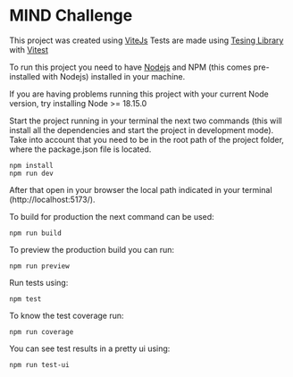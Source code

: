 # MIND Challenge

This project was created using [ViteJs](https://vitejs.dev/)
Tests are made using [Tesing Library](https://testing-library.com/) with [Vitest](https://vitest.dev/)

To run this project you need to have [Nodejs](https://nodejs.org/) and NPM (this comes pre-installed with Nodejs) installed in your machine.

If you are having problems running this project with your current Node version, try installing Node >= 18.15.0

Start the project running in your terminal the next two commands (this will install all the dependencies and start the project in development mode).
Take into account that you need to be in the root path of the project folder, where the package.json file is located.

```
npm install
npm run dev
```

After that open in your browser the local path indicated in your terminal (http://localhost:5173/).

To build for production the next command can be used:

```
npm run build
```

To preview the production build you can run:

```
npm run preview
```

Run tests using:

```
npm test
```

To know the test coverage run:

```
npm run coverage
```

You can see test results in a pretty ui using:

```
npm run test-ui
```

